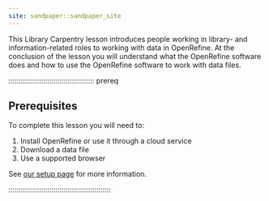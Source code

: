 ```yaml
---
site: sandpaper::sandpaper_site
---
```


This Library Carpentry lesson introduces people working in library- and information-related roles to working with data in OpenRefine. At the conclusion of the lesson you will understand what the OpenRefine software does and how to use the OpenRefine software to work with data files.

::::::::::::::::::::::::::::::::::::::::::  prereq

## Prerequisites

To complete this lesson you will need to:

1. Install OpenRefine or use it through a cloud service
2. Download a data file
3. Use a supported browser

See [our setup page](https://librarycarpentry.org/lc-open-refine/setup.html) for more information.


::::::::::::::::::::::::::::::::::::::::::::::::::


